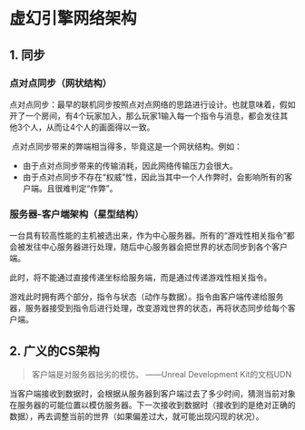 # 虚幻引擎网络架构

## 1. 同步

### 点对点同步（网状结构）

​	点对点同步：最早的联机同步按照点对点网络的思路进行设计。也就意味着，假如开了一个房间，有4个玩家加入，那么玩家1输入每一个指令与消息，都会发往其他3个人，从而让4个人的画面得以一致。

​	点对点同步带来的弊端相当得多，毕竟这是一个网状结构。例如： 

* 由于点对点同步带来的传输消耗，因此网络传输压力会很大。
* 由于点对点同步不存在“权威”性，因此当其中一个人作弊时，会影响所有的客户端。且很难判定“作弊”。

### 服务器-客户端架构（星型结构）

​	一台具有较高性能的主机被选出来，作为中心服务器。所有的“游戏性相关指令”都会被发往中心服务器进行处理，随后中心服务器会把世界的状态同步到各个客户端。

​	此时，将不能通过直接传递坐标给服务端，而是通过传递游戏性相关指令。

​	游戏此时拥有两个部分，指令与状态（动作与数据）。指令由客户端传递给服务器，服务器接受到指令后进行处理，改变游戏世界的状态，再将状态同步给每个客户端。

## 2. 广义的CS架构

> 客户端是对服务器拙劣的模仿。	——Unreal Development Kit的文档UDN

​	当客户端接收到数据时，会根据从服务器到客户端过去了多少时间，猜测当前对象在服务器的可能位置以模仿服务器。下一次接收到数据时（接收到的是绝对正确的数据），再去调整当前的世界（如果偏差过大，就可能出现闪现的状况）。

